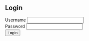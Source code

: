 <!DOCTYPE html>
<html lang="en">
<head>
  <meta charset="UTF-8">
  <meta name="viewport" content="width=device-width, initial-scale=1.0">
  <title>Login Page</title>
  <link rel="stylesheet" href="styles.css">
</head>
<body>
  <div class="login-container">
    <h2>Login</h2>
    <form id="loginForm">
      <div class="input-group">
        <label for="username">Username</label>
        <input type="text" id="username" name="username" required>
      </div>
      <div class="input-group">
        <label for="password">Password</label>
        <input type="password" id="password" name="password" required>
      </div>
      <button type="submit">Login</button>
      <p id="error-message" class="error-message"></p>
    </form>
  </div>

  <script src="script.js"></script>
</body>
</html>
